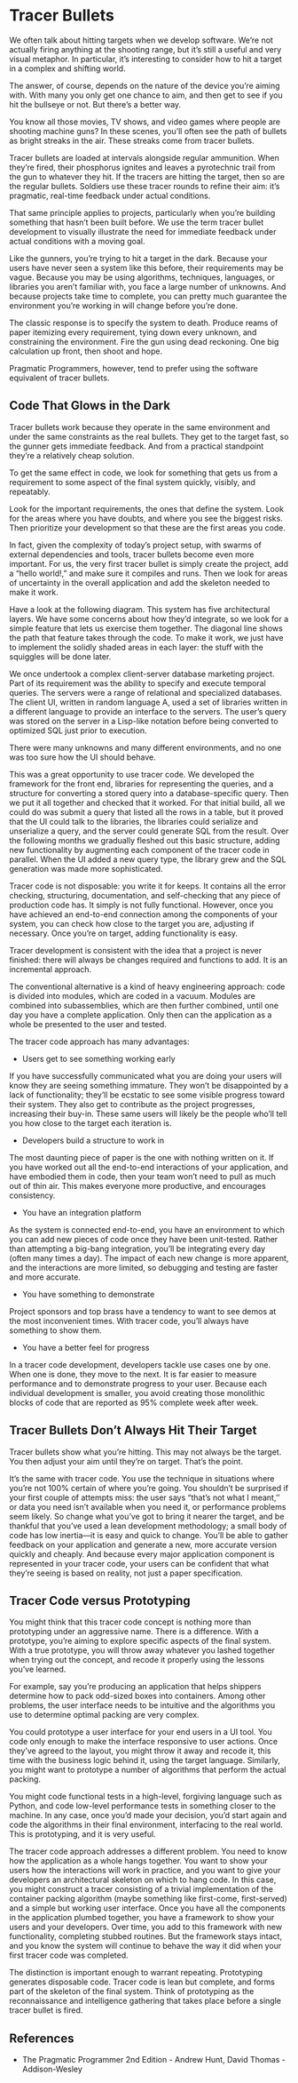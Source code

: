 # Tracer Bullets

We often talk about hitting targets when we develop software.
We’re not actually firing anything at the shooting range, but it’s still a useful and very visual metaphor.
In particular, it’s interesting to consider how to hit a target in a complex and shifting world.

The answer, of course, depends on the nature of the device you’re aiming with.
With many you only get one chance to aim, and then get to see if you hit the bullseye or not.
But there’s a better way.

You know all those movies, TV shows, and video games where people are shooting machine guns?
In these scenes, you’ll often see the path of bullets as bright streaks in the air.
These streaks come from tracer bullets.

Tracer bullets are loaded at intervals alongside regular ammunition.
When they’re fired, their phosphorus ignites and leaves a pyrotechnic trail from the gun to whatever they hit.
If the tracers are hitting the target, then so are the regular bullets.
Soldiers use these tracer rounds to refine their aim: it’s pragmatic, real-time feedback under actual conditions.

That same principle applies to projects, particularly when you’re building something that hasn’t been built before.
We use the term tracer bullet development to visually illustrate the need for immediate feedback under actual conditions with a moving goal.

Like the gunners, you’re trying to hit a target in the dark.
Because your users have never seen a system like this before, their requirements may be vague.
Because you may be using algorithms, techniques, languages, or libraries you aren’t familiar with, you face a large number of unknowns.
And because projects take time to complete, you can pretty much guarantee the environment you’re working in will change before you’re done.

The classic response is to specify the system to death.
Produce reams of paper itemizing every requirement, tying down every unknown, and constraining the environment.
Fire the gun using dead reckoning.
One big calculation up front, then shoot and hope.

Pragmatic Programmers, however, tend to prefer using the software equivalent of tracer bullets.

## Code That Glows in the Dark

Tracer bullets work because they operate in the same environment and under the same constraints as the real bullets.
They get to the target fast, so the gunner gets immediate feedback.
And from a practical standpoint they’re a relatively cheap solution.

To get the same effect in code, we look for something that gets us from a requirement to some aspect of the final system quickly, visibly, and repeatably.

Look for the important requirements, the ones that define the system.
Look for the areas where you have doubts, and where you see the biggest risks.
Then prioritize your development so that these are the first areas you code.

In fact, given the complexity of today’s project setup, with swarms of external dependencies and tools, tracer bullets become even more important.
For us, the very first tracer bullet is simply create the project, add a “hello world!,” and make sure it compiles and runs.
Then we look for areas of uncertainty in the overall application and add the skeleton needed to make it work.

Have a look at the following diagram. This system has five architectural layers.
We have some concerns about how they’d integrate, so we look for a simple feature that lets us exercise them together.
The diagonal line shows the path that feature takes through the code.
To make it work, we just have to implement the solidly shaded areas in each layer: the stuff with the squiggles will be done later.

We once undertook a complex client-server database marketing project.
Part of its requirement was the ability to specify and execute temporal queries.
The servers were a range of relational and specialized databases.
The client UI, written in random language A, used a set of libraries written in a different language to provide an interface to the servers.
The user’s query was stored on the server in a Lisp-like notation before being converted to optimized SQL just prior to execution.

There were many unknowns and many different environments, and no one was too sure how the UI should behave.

This was a great opportunity to use tracer code.
We developed the framework for the front end, libraries for representing the queries, and a structure for converting a stored query into a database-specific query.
Then we put it all together and checked that it worked.
For that initial build, all we could do was submit a query that listed all the rows in a table, but it proved that the UI could talk to the libraries, the libraries could serialize and unserialize a query, and the server could generate SQL from the result.
Over the following months we gradually fleshed out this basic structure, adding new functionality by augmenting each component of the tracer code in parallel.
When the UI added a new query type, the library grew and the SQL generation was made more sophisticated.

Tracer code is not disposable: you write it for keeps.
It contains all the error checking, structuring, documentation, and self-checking that any piece of production code has.
It simply is not fully functional.
However, once you have achieved an end-to-end connection among the components of your system, you can check how close to the target you are, adjusting if necessary.
Once you’re on target, adding functionality is easy.

Tracer development is consistent with the idea that a project is never finished:
there will always be changes required and functions to add.
It is an incremental approach.

The conventional alternative is a kind of heavy engineering approach: code is divided into modules, which are coded in a vacuum.
Modules are combined into subassemblies, which are then further combined, until one day you have a complete application.
Only then can the application as a whole be presented to the user and tested.

The tracer code approach has many advantages:

- Users get to see something working early

If you have successfully communicated what you are doing your users will know they are seeing something immature.
They won’t be disappointed by a lack of functionality;
they’ll be ecstatic to see some visible progress toward their system.
They also get to contribute as the project progresses, increasing their buy-in.
These same users will likely be the people who’ll tell you how close to the target each iteration is.

- Developers build a structure to work in

The most daunting piece of paper is the one with nothing written on it.
If you have worked out all the end-to-end interactions of your application, and have embodied them in code, then your team won’t need to pull as much out of thin air.
This makes everyone more productive, and encourages consistency.

- You have an integration platform

As the system is connected end-to-end, you have an environment to which you can add new pieces of code once they have been unit-tested.
Rather than attempting a big-bang integration, you’ll be integrating every day (often many times a day).
The impact of each new change is more apparent, and the interactions are more limited, so debugging and testing are faster and more accurate.

- You have something to demonstrate

Project sponsors and top brass have a tendency to want to see demos at the most inconvenient times.
With tracer code, you’ll always have something to show them.

- You have a better feel for progress

In a tracer code development, developers tackle use cases one by one.
When one is done, they move to the next.
It is far easier to measure performance and to demonstrate progress to your user.
Because each individual development is smaller, you avoid creating those monolithic blocks of code that are reported as 95% complete week after week.

## Tracer Bullets Don’t Always Hit Their Target

Tracer bullets show what you’re hitting.
This may not always be the target.
You then adjust your aim until they’re on target.
That’s the point.

It’s the same with tracer code.
You use the technique in situations where you’re not 100% certain of where you’re going.
You shouldn’t be surprised if your first couple of attempts miss: the user says “that’s not what I meant,’’ or data you need isn’t available when you need it, or performance problems seem likely.
So change what you’ve got to bring it nearer the target, and be thankful that you’ve used a lean development methodology;
a small body of code has low inertia—it is easy and quick to change.
You’ll be able to gather feedback on your application and generate a new, more accurate version quickly and cheaply.
And because every major application component is represented in your tracer code, your users can be confident that what they’re seeing is based on reality, not just a paper specification.

## Tracer Code versus Prototyping

You might think that this tracer code concept is nothing more than prototyping under an aggressive name.
There is a difference.
With a prototype, you’re aiming to explore specific aspects of the final system.
With a true prototype, you will throw away whatever you lashed together when trying out the concept, and recode it properly using the lessons you’ve learned.

For example, say you’re producing an application that helps shippers determine how to pack odd-sized boxes into containers.
Among other problems, the user interface needs to be intuitive and the algorithms you use to determine optimal packing are very complex.

You could prototype a user interface for your end users in a UI tool.
You code only enough to make the interface responsive to user actions.
Once they’ve agreed to the layout, you might throw it away and recode it, this time with the business logic behind it, using the target language.
Similarly, you might want to prototype a number of algorithms that perform the actual packing.

You might code functional tests in a high-level, forgiving language such as Python, and code low-level performance tests in something closer to the machine.
In any case, once you’d made your decision, you’d start again and code the algorithms in their final environment, interfacing to the real world.
This is prototyping, and it is very useful.

The tracer code approach addresses a different problem.
You need to know how the application as a whole hangs together.
You want to show your users how the interactions will work in practice, and you want to give your developers an architectural skeleton on which to hang code.
In this case, you might construct a tracer consisting of a trivial implementation of the container packing algorithm (maybe something like first-come, first-served) and a simple but working user interface.
Once you have all the components in the application plumbed together, you have a framework to show your users and your developers.
Over time, you add to this framework with new functionality, completing stubbed routines.
But the framework stays intact, and you know the system will continue to behave the way it did when your first tracer code was completed.

The distinction is important enough to warrant repeating.
Prototyping generates disposable code.
Tracer code is lean but complete, and forms part of the skeleton of the final system.
Think of prototyping as the reconnaissance and intelligence gathering that takes place before a single tracer bullet is fired.

## References

- The Pragmatic Programmer 2nd Edition - Andrew Hunt, David Thomas - Addison-Wesley
